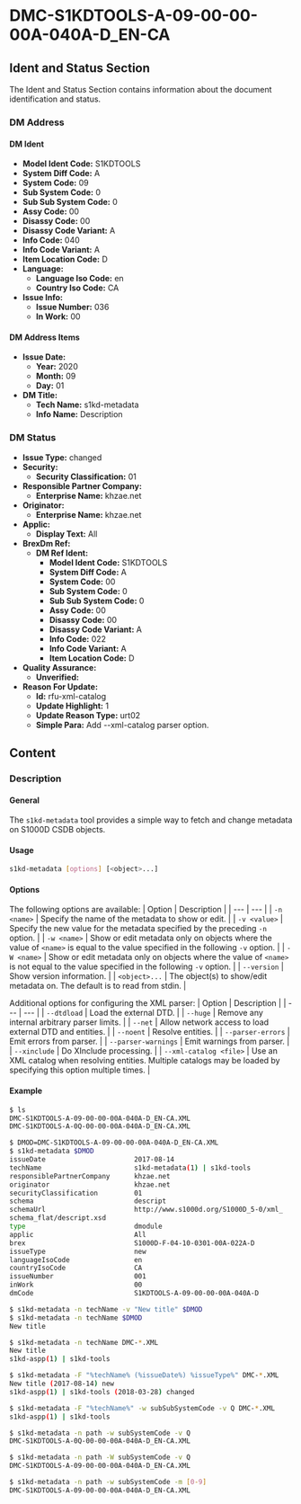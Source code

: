 # DMC-S1KDTOOLS-A-09-00-00-00A-040A-D_EN-CA
## Ident and Status Section
The Ident and Status Section contains information about the document identification and status.

### DM Address
#### DM Ident
* **Model Ident Code:** S1KDTOOLS
* **System Diff Code:** A
* **System Code:** 09
* **Sub System Code:** 0
* **Sub Sub System Code:** 0
* **Assy Code:** 00
* **Disassy Code:** 00
* **Disassy Code Variant:** A
* **Info Code:** 040
* **Info Code Variant:** A
* **Item Location Code:** D
* **Language:**
	+ **Language Iso Code:** en
	+ **Country Iso Code:** CA
* **Issue Info:**
	+ **Issue Number:** 036
	+ **In Work:** 00

#### DM Address Items
* **Issue Date:** 
	+ **Year:** 2020
	+ **Month:** 09
	+ **Day:** 01
* **DM Title:**
	+ **Tech Name:** s1kd-metadata
	+ **Info Name:** Description

### DM Status
* **Issue Type:** changed
* **Security:**
	+ **Security Classification:** 01
* **Responsible Partner Company:**
	+ **Enterprise Name:** khzae.net
* **Originator:**
	+ **Enterprise Name:** khzae.net
* **Applic:**
	+ **Display Text:** All
* **BrexDm Ref:**
	+ **DM Ref Ident:**
		- **Model Ident Code:** S1KDTOOLS
		- **System Diff Code:** A
		- **System Code:** 00
		- **Sub System Code:** 0
		- **Sub Sub System Code:** 0
		- **Assy Code:** 00
		- **Disassy Code:** 00
		- **Disassy Code Variant:** A
		- **Info Code:** 022
		- **Info Code Variant:** A
		- **Item Location Code:** D
* **Quality Assurance:**
	+ **Unverified:** 
* **Reason For Update:**
	+ **Id:** rfu-xml-catalog
	+ **Update Highlight:** 1
	+ **Update Reason Type:** urt02
	+ **Simple Para:** Add --xml-catalog parser option.

## Content
### Description
#### General
The `s1kd-metadata` tool provides a simple way to fetch and change metadata on S1000D CSDB objects.

#### Usage
```bash
s1kd-metadata [options] [<object>...]
```

#### Options
The following options are available:
| Option | Description |
| --- | --- |
| `-n <name>` | Specify the name of the metadata to show or edit. |
| `-v <value>` | Specify the new value for the metadata specified by the preceding `-n` option. |
| `-w <name>` | Show or edit metadata only on objects where the value of `<name>` is equal to the value specified in the following `-v` option. |
| `-W <name>` | Show or edit metadata only on objects where the value of `<name>` is not equal to the value specified in the following `-v` option. |
| `--version` | Show version information. |
| `<object>...` | The object(s) to show/edit metadata on. The default is to read from stdin. |

Additional options for configuring the XML parser:
| Option | Description |
| --- | --- |
| `--dtdload` | Load the external DTD. |
| `--huge` | Remove any internal arbitrary parser limits. |
| `--net` | Allow network access to load external DTD and entities. |
| `--noent` | Resolve entities. |
| `--parser-errors` | Emit errors from parser. |
| `--parser-warnings` | Emit warnings from parser. |
| `--xinclude` | Do XInclude processing. |
| `--xml-catalog <file>` | Use an XML catalog when resolving entities. Multiple catalogs may be loaded by specifying this option multiple times. |

#### Example
```bash
$ ls
DMC-S1KDTOOLS-A-09-00-00-00A-040A-D_EN-CA.XML
DMC-S1KDTOOLS-A-0Q-00-00-00A-040A-D_EN-CA.XML

$ DMOD=DMC-S1KDTOOLS-A-09-00-00-00A-040A-D_EN-CA.XML
$ s1kd-metadata $DMOD
issueDate                      2017-08-14
techName                       s1kd-metadata(1) | s1kd-tools
responsiblePartnerCompany      khzae.net
originator                     khzae.net
securityClassification         01
schema                         descript
schemaUrl                      http://www.s1000d.org/S1000D_5-0/xml_
schema_flat/descript.xsd
type                           dmodule
applic                         All
brex                           S1000D-F-04-10-0301-00A-022A-D
issueType                      new
languageIsoCode                en
countryIsoCode                 CA
issueNumber                    001
inWork                         00
dmCode                         S1KDTOOLS-A-09-00-00-00A-040A-D

$ s1kd-metadata -n techName -v "New title" $DMOD
$ s1kd-metadata -n techName $DMOD
New title

$ s1kd-metadata -n techName DMC-*.XML
New title
s1kd-aspp(1) | s1kd-tools

$ s1kd-metadata -F "%techName% (%issueDate%) %issueType%" DMC-*.XML
New title (2017-08-14) new
s1kd-aspp(1) | s1kd-tools (2018-03-28) changed

$ s1kd-metadata -F "%techName%" -w subSubSystemCode -v Q DMC-*.XML
s1kd-aspp(1) | s1kd-tools

$ s1kd-metadata -n path -w subSystemCode -v Q
DMC-S1KDTOOLS-A-0Q-00-00-00A-040A-D_EN-CA.XML

$ s1kd-metadata -n path -W subSystemCode -v Q
DMC-S1KDTOOLS-A-09-00-00-00A-040A-D_EN-CA.XML

$ s1kd-metadata -n path -w subSystemCode -m [0-9]
DMC-S1KDTOOLS-A-09-00-00-00A-040A-D_EN-CA.XML
```